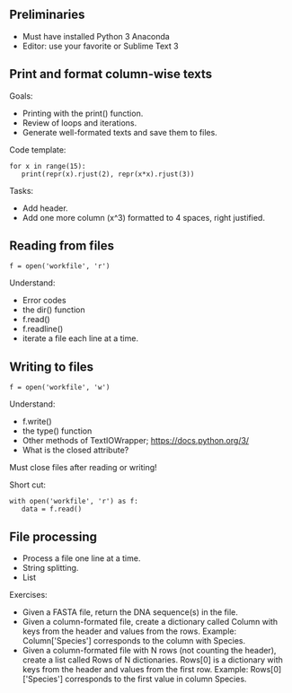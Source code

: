 
## Preliminaries

- Must have installed Python 3 Anaconda
- Editor: use your favorite or Sublime Text 3

## Print and format column-wise texts

Goals:

- Printing with the print() function.
- Review of loops and iterations.
- Generate well-formated texts and save them to files.

Code template:

```
for x in range(15):
   print(repr(x).rjust(2), repr(x*x).rjust(3))
```

Tasks:

- Add header.
- Add one more column (x^3) formatted to 4 spaces, right justified.

## Reading from files

```
f = open('workfile', 'r')
```

Understand:

- Error codes
- the dir() function
- f.read()
- f.readline()
- iterate a file each line at a time.

## Writing to files
```
f = open('workfile', 'w')
```

Understand:

- f.write()
- the type() function
- Other methods of TextIOWrapper; https://docs.python.org/3/
- What is the closed attribute?

Must close files after reading or writing!

Short cut:
```
with open('workfile', 'r') as f:
   data = f.read()
```

## File processing

- Process a file one line at a time.
- String splitting.
- List


Exercises:

- Given a FASTA file, return the DNA sequence(s) in the file.
- Given a column-formated file, create a dictionary called Column with keys from the header and values from the rows.   Example: Column['Species'] corresponds to the column with Species.
- Given a column-formated file with N rows (not counting the header), create a list called Rows of N dictionaries.  Rows[0] is a dictionary with keys from the header and values from the first row.   Example: Rows[0]['Species'] corresponds to the first value in column Species.


